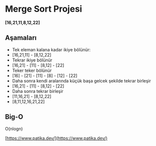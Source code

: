 # Merge Sort Projesi

**[16,21,11,8,12,22]**

## Aşamaları

- Tek eleman kalana kadar ikiye bölünür:
- [16,21,11] - [8,12,22]
- Tekrar ikiye bölünür
- [16,21] - [11] - [8,12] - [22]
- Teker teker bölünür
- [16] - [21] - [11] - [8] - [12] - [22]
- Daha sonra kendi aralarında küçük başa gelcek şekilde tekrar birleşir
- [16,21] - [11] - [8,12] - [22]
- Daha sonra tekrar birleşir
- [11,16,21] - [8,12,22]
- [8,11,12,16,21,22]

## Big-O

O(nlogn)

[https://www.patika.dev/](https://www.patika.dev/)
